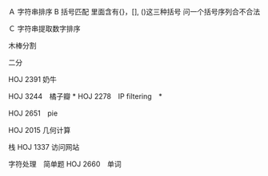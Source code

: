 Ａ
字符串排序
B
括号匹配
里面含有{}，[], ()这三种括号
问一个括号序列合不合法

Ｃ
字符串提取数字排序

木棒分割

二分

HOJ 2391 奶牛 


HOJ 3244　橘子瓣 * 
HOJ 2278　IP filtering　*

HOJ 2651　pie

HOJ 2015 几何计算

栈
HOJ 1337 访问网站

字符处理　简单题
HOJ 2660　单词
